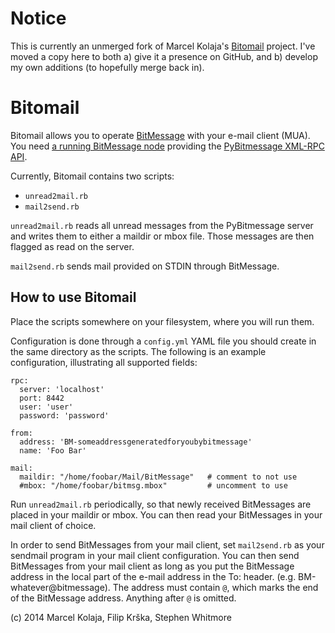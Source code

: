 Notice
======
This is currently an unmerged fork of Marcel Kolaja's
[Bitomail](http://personal.kolaja.eu/projects.html) project. I've moved a copy
here to both a) give it a presence on GitHub, and b) develop my own additions
(to hopefully merge back in).


Bitomail
========
Bitomail allows you to operate
[BitMessage](https://bitmessage.org/wiki/Main_Page) with your e-mail client
(MUA). You need [a running BitMessage
node](https://github.com/Bitmessage/PyBitmessage) providing the [PyBitmessage
XML-RPC API](https://bitmessage.org/wiki/API_Reference).

Currently, Bitomail contains two scripts:

* `unread2mail.rb`
* `mail2send.rb`

`unread2mail.rb` reads all unread messages from the PyBitmessage server and
writes them to either a maildir or mbox file. Those messages are then flagged as
read on the server.

`mail2send.rb` sends mail provided on STDIN through BitMessage.


How to use Bitomail
-------------------
Place the scripts somewhere on your filesystem, where you will run them.

Configuration is done through a `config.yml` YAML file you should create in the
same directory as the scripts. The following is an example configuration,
illustrating all supported fields:

```
rpc:
  server: 'localhost'
  port: 8442
  user: 'user'
  password: 'password'

from:
  address: 'BM-someaddressgeneratedforyoubybitmessage'
  name: 'Foo Bar'

mail:
  maildir: "/home/foobar/Mail/BitMessage"   # comment to not use
  #mbox: "/home/foobar/bitmsg.mbox"         # uncomment to use
```

Run `unread2mail.rb` periodically, so that newly received BitMessages are placed
in your maildir or mbox. You can then read your BitMessages in your mail client
of choice.

In order to send BitMessages from your mail client, set `mail2send.rb` as your
sendmail program in your mail client configuration. You can then send
BitMessages from your mail client as long as you put the BitMessage address in the
local part of the e-mail address in the To: header. (e.g.
BM-whatever@bitmessage). The address must contain `@`, which marks the end of
the BitMessage address. Anything after `@` is omitted.



 (c) 2014 Marcel Kolaja, Filip Krška, Stephen Whitmore

